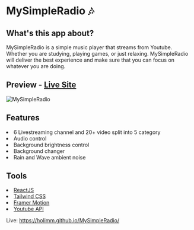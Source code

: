# MySimpleRadio 🎶

## What's this app about?
MySimpleRadio is a simple music player that streams from Youtube. Whether you are studying, playing games, or just relaxing. MySimpleRadio will deliver the best experience and make sure that you can focus on whatever you are doing.
## Preview - [Live Site](https://holimm.github.io/MySimpleRadio/)
![MySimpleRadio](https://user-images.githubusercontent.com/95845053/182164294-e8343544-dd41-421f-bcc4-e0a837528694.png)
## Features
<li>6 Livestreaming channel and 20+ video split into 5 category</li>
<li>Audio control</li>
<li>Background brightness control</li>
<li>Background changer</li>
<li>Rain and Wave ambient noise</li>

## Tools
<li><a href="https://reactjs.org/">ReactJS</a></li>
<li><a href="https://tailwindcss.com/">Tailwind CSS</a></li>
<li><a href="https://www.framer.com/motion/">Framer Motion</a></li>
<li><a href="https://developers.google.com/youtube/v3">Youtube API</a></li>

Live: https://holimm.github.io/MySimpleRadio/




